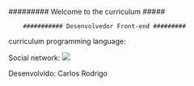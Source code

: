 

######### Welcome to the curriculum #####



        ########### Desenvolvedor Front-end #########


curriculum programming language: 



Social network: [<img src="https://img.shields.io/badge/linkedin-%230077B5.svg?&style=for-the-badge&logo=linkedin&logoColor=white" />](https://www.linkedin.com/in/carlosrodrigoinhani/)












Desenvolvido: Carlos Rodrigo

                               

